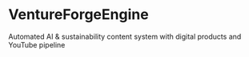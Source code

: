 # VentureForgeEngine
Automated AI &amp; sustainability content system with digital products and YouTube pipeline

